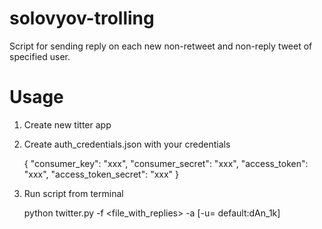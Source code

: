 # solovyov-trolling

Script for sending reply on each new non-retweet and non-reply tweet of specified user.

<h1>Usage</h1>

1) Create new titter app

2) Create auth_credentials.json with your credentials 

    {
      "consumer_key": "xxx",
      "consumer_secret": "xxx",
      "access_token": "xxx",
      "access_token_secret": "xxx"
    }
    
3) Run script from terminal

    python twitter.py -f <file_with_replies> -a <json file with auth credentials> [-u=<file with user you want to troll> default:dAn_1k]
